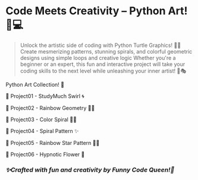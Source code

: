 # Code Meets Creativity – Python Art! 🎨💻 
> Unlock the artistic side of coding with Python Turtle Graphics! 🐢✨ Create mesmerizing patterns, stunning spirals, and colorful geometric designs using simple loops and creative logic Whether you're a beginner or an expert, this fun and interactive project will take your coding skills to the next level while unleashing your inner artist! 🚀🎭

Python Art Collection! 🐍

🔷 Project01 - StudyMuch Swirl 🌀

🔷 Project02 - Rainbow Geometry 🌈🔺

🔷 Project03 - Color Spiral 🎨✨

🔷 Project04 - Spiral Pattern ✨

🔷 Project05 - Rainbow Star Pattern 🎨🌈

🔷 Project06 - Hypnotic Flower 🌺

### *✨Crafted with fun and creativity by Funny Code Queen!🚀*

